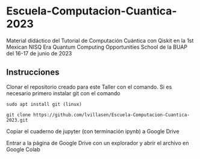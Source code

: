 # Escuela-Computacion-Cuantica-2023
Material didáctico del Tutorial de Computación Cuántica con Qiskit en la 1st Mexican NISQ Era Quantum Computing Opportunities School de la BUAP del 16-17 de junio de 2023


## Instrucciones

Clonar el repositorio creado para este Taller con el comando. Si es necesario primero instalar git con el comando 

    sudo apt install git (linux)

    git clone https://github.com/lvillasen/Escuela-Computacion-Cuantica-2023.git

Copiar el cuaderno de jupyter (con terminación ipynb) a Google Drive

Entrar a la página de Google Drive con un explorador y abrir el archivo en Google Colab
